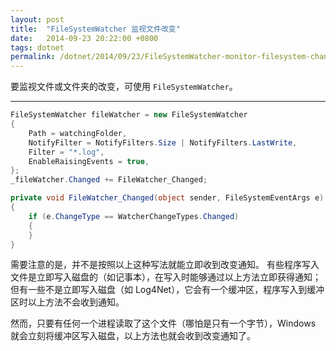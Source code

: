 ```yaml
---
layout: post
title:  "FileSystemWatcher 监视文件改变"
date:   2014-09-23 20:22:00 +0800
tags: dotnet
permalink: /dotnet/2014/09/23/FileSystemWatcher-monitor-filesystem-changed.html
---
```


要监视文件或文件夹的改变，可使用 `FileSystemWatcher`。

---

```csharp
FileSystemWatcher fileWatcher = new FileSystemWatcher
{
    Path = watchingFolder,
    NotifyFilter = NotifyFilters.Size | NotifyFilters.LastWrite,
    Filter = "*.log",
    EnableRaisingEvents = true,
};
_fileWatcher.Changed += FileWatcher_Changed;
```

```csharp
private void FileWatcher_Changed(object sender, FileSystemEventArgs e)
{
    if (e.ChangeType == WatcherChangeTypes.Changed)
    {
    }
}
```

需要注意的是，并不是按照以上这种写法就能立即收到改变通知。
有些程序写入文件是立即写入磁盘的（如记事本），在写入时能够通过以上方法立即获得通知；
但有一些不是立即写入磁盘（如 Log4Net），它会有一个缓冲区，程序写入到缓冲区时以上方法不会收到通知。

然而，只要有任何一个进程读取了这个文件（哪怕是只有一个字节），Windows 就会立刻将缓冲区写入磁盘，以上方法也就会收到改变通知了。
